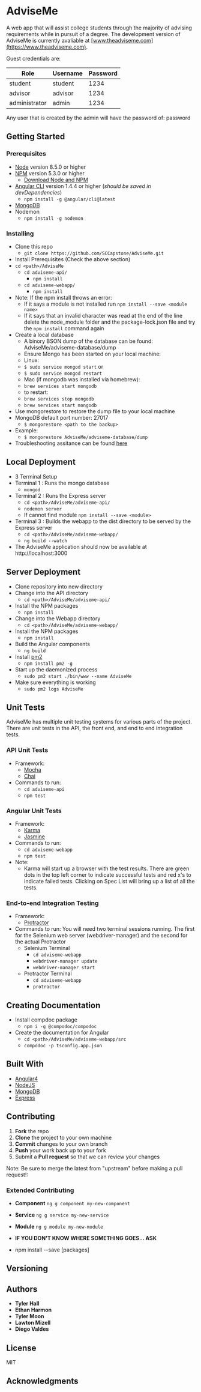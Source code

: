 # AdviseMe
A web app that will assist college students through the majority of advising requirements while in pursuit of a degree. The development version of AdviseMe is currently avaliable at [www.theadviseme.com](https://www.theadviseme.com).

Guest credentials are:

| Role          | Username | Password |
|---------------|----------|----------|
| student       | student  | 1234     |
| advisor       | advisor  | 1234     |
| administrator | admin    | 1234     |

Any user that is created by the admin will have the password of: password

## Getting Started

### Prerequisites
* [Node](https://nodejs.org/en/) version 8.5.0 or higher
* [NPM](https://www.npmjs.com/) version 5.3.0 or higher
  * [Download Node and NPM](https://nodejs.org/en/)
* [Angular CLI](https://cli.angular.io/) version 1.4.4 or higher (*should be saved in devDependencies*)
  * ```npm install -g @angular/cli@latest```
* [MongoDB](https://docs.mongodb.com/getting-started/shell/installation/)
* Nodemon
  * ```npm install -g nodemon```

### Installing
* Clone this repo
  * ```git clone https://github.com/SCCapstone/AdviseMe.git```
* Install Prerequisites (Check the above section)
* ```cd <path>/AdviseMe```
  * ```cd adviseme-api/```
    * ```npm install```
  * ```cd adviseme-webapp/```
    * ```npm install```
* Note: If the npm install throws an error:
  * If it says a module is not installed run ```npm install --save <module name>```
  * If it says that an invalid character was read at the end of the line delete the node_module folder and the package-lock.json file and try the ```npm install``` command again
* Create a local database
  * A binory BSON dump of the database can be found: AdviseMe/adviseme-database/dump
  * Ensure Mongo has been started on your local machine:
   * Linux:
    * ```$ sudo service mongod start```
  or
    * ```$ sudo service mongod restart```
   * Mac (if mongodb was installed via homebrew):
    * ```brew services start mongodb```
    * to restart:
     * ```brew services stop mongodb```
     * ```brew services start mongodb```
* Use mongorestore to restore the dump file to your local machine
* MongoDB default port number: 27017
  * ```$ mongorestore <path to the backup>```
* Example:
  * ```$ mongorestore AdviseMe/adviseme-database/dump```
 * Troubleshooting assitance can be found [here](https://docs.mongodb.com/manual/tutorial/backup-and-restore-tools/)

## Local Deployment
* 3 Terminal Setup
* Terminal 1 : Runs the mongo database
  * ```mongod```
* Terminal 2 : Runs the Express server
  * ```cd <path>/AdviseMe/adviseme-api/```
  * ```nodemon server```
  * If cannot find module ```npm install --save <module>```
* Terminal 3 : Builds the webapp to the dist directory to be served by the Express server
  * ```cd <path>/AdviseMe/adviseme-webapp/```
  * ```ng build --watch```
* The AdviseMe application should now be available at http://localhost:3000

## Server Deployment
* Clone repository into new directory
* Change into the API directory
  * ```cd <path>/AdviseMe/adviseme-api/```
* Install the NPM packages
  * ```npm install```
* Change into the Webapp directory
  * ```cd <path>/AdviseMe/adviseme-webapp/```
* Install the NPM packages
  * ```npm install```
* Build the Angular components
  * ```ng build```
* Install [pm2](https://github.com/Unitech/pm2)
  * ```npm install pm2 -g```
* Start up the daemonized process
  * ```sudo pm2 start ./bin/www --name AdviseMe```
* Make sure everything is working
  * ```sudo pm2 logs AdviseMe```
  
## Unit Tests
AdviseMe has multiple unit testing systems for various parts of the project. There are unit tests in the API, the front end, and end to end integration tests.
### API Unit Tests
* Framework:
  * [Mocha](https://mochajs.org/)
  * [Chai](http://chaijs.com/)
* Commands to run:
  * ```cd adviseme-api```
  * ```npm test```

### Angular Unit Tests
* Framework:
  * [Karma](https://karma-runner.github.io/2.0/index.html)
  * [Jasmine](https://jasmine.github.io/)
* Commands to run:
  * ```cd adviseme-webapp```
  * ```npm test```
* Note:
  * Karma will start up a browser with the test results. There are green dots in the top left corner to indicate successful tests and red x's to indicate failed tests. Clicking on Spec List will bring up a list of all the tests.
### End-to-end Integration Testing
* Framework:
  * [Protractor](http://www.protractortest.org/#/)
* Commands to run:
You will need two terminal sessions running. The first for the Selenium web server (webdriver-manager) and the second for the actual Protractor
  * Selenium Terminal
    * ```cd adviseme-webapp```
    * ```webdriver-manager update```
    * ```webdriver-manager start```
  * Protractor Terminal
    * ```cd adviseme-webapp```
    * ```protractor```

## Creating Documentation
* Install compdoc package
  * ```npm i -g @compodoc/compodoc```
* Create the documentation for Angular
  * ```cd <path>/AdviseMe/adviseme-webapp/src```
  * ```compodoc -p tsconfig.app.json```
## Built With
* [Angular4](https://angular.io/)
* [NodeJS](https://nodejs.org/en/)
* [MongoDB](https://www.mongodb.com/)
* [Express](https://expressjs.com/)

## Contributing
1. **Fork** the repo
2. **Clone** the project to your own machine
3. **Commit** changes to your own branch
4. **Push** your work back up to your fork
5. Submit a **Pull request** so that we can review your changes

Note: Be sure to merge the latest from "upstream" before making a pull request!:

### Extended Contributing
* **Component**  ``` ng g component my-new-component ```
* **Service**  ``` ng g service my-new-service ```
* **Module**  ``` ng g module my-new-module ```
* **IF YOU DON'T KNOW WHERE SOMETHING GOES... ASK**

* npm install --save [packages] 

## Versioning

## Authors

* **Tyler Hall**
* **Ethan Harmon**
* **Tyler Moon**
* **Lawton Mizell**
* **Diego Valdes**

## License
MIT

## Acknowledgments
